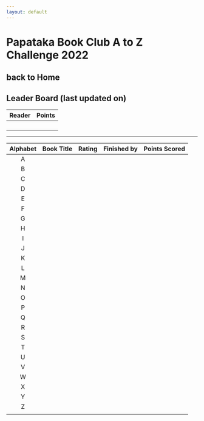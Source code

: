 ```yaml
---
layout: default
---
```



# Papataka Book Club A to Z Challenge 2022
back to Home
------------------------------------
## Leader Board (last updated on)
|Reader|Points|
|:---:|:---:|
|||
|||
|||
|||

---------------
| Alphabet  | Book Title  | Rating |Finished by  | Points Scored  | 
|:---:|---|---|---|---|
| A |   |   |   |   |
| B |   |   |   |   |
| C |   |   |   |   |
| D  |   |   |   |   |
| E  |   |   |   |   |
|  F |   |   |   |   |
|  G |   |   |   |   |
| H  |   |   |   |   |
| I  |   |   |   |   |
| J  |   |   |   |   |
| K  |   |   |   |   |
|  L |   |   |   |   |
|  M |   |   |   |   |
|  N |   |   |   |   |
| O  |   |   |   |   |
| P  |   |   |   |   |
| Q  |   |   |   |   |
| R  |   |   |   |   |
| S  |   |   |   |   |
| T  |   |   |   |   |
| U  |   |   |   |   |
| V  |   |   |   |   |
| W  |   |   |   |   |
| X  |   |   |   |   |
| Y  |   |   |   |   |
| Z  |   |   |   |   |
|   |   |   |   |   |


